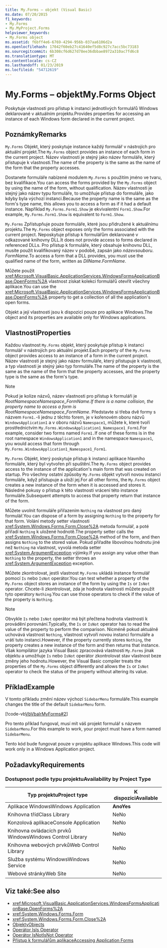```yaml
---
title: My.Forms – objekt (Visual Basic)
ms.date: 07/20/2015
f1_keywords:
- My.Forms
- My.MyProject.Forms
helpviewer_keywords:
- My.Forms object
ms.assetid: f6bff4e6-6769-4294-956b-037aa6106d2a
ms.openlocfilehash: 17042f60eb27c41640ef5d8c927c7acc5bc73183
ms.sourcegitcommit: 6b308cf6d627d78ee36dbbae8972a310ac7fd6c8
ms.translationtype: MT
ms.contentlocale: cs-CZ
ms.lasthandoff: 01/23/2019
ms.locfileid: "54712619"
---
```

# <a name="myforms-object"></a><span data-ttu-id="a81a0-102">My.Forms – objekt</span><span class="sxs-lookup"><span data-stu-id="a81a0-102">My.Forms Object</span></span>
<span data-ttu-id="a81a0-103">Poskytuje vlastnosti pro přístup k instanci jednotlivých formulářů Windows deklarované v aktuálním projektu.</span><span class="sxs-lookup"><span data-stu-id="a81a0-103">Provides properties for accessing an instance of each Windows form declared in the current project.</span></span>  
  
## <a name="remarks"></a><span data-ttu-id="a81a0-104">Poznámky</span><span class="sxs-lookup"><span data-stu-id="a81a0-104">Remarks</span></span>  
 <span data-ttu-id="a81a0-105">`My.Forms` Objekt, který poskytuje instance každý formulář v nástrojích pro aktuální projekt.</span><span class="sxs-lookup"><span data-stu-id="a81a0-105">The `My.Forms` object provides an instance of each form in the current project.</span></span> <span data-ttu-id="a81a0-106">Název vlastnosti je stejný jako název formuláře, který přistupuje k vlastnosti.</span><span class="sxs-lookup"><span data-stu-id="a81a0-106">The name of the property is the same as the name of the form that the property accesses.</span></span>   
  
 <span data-ttu-id="a81a0-107">Dostanete formuláře nabízené modulem `My.Forms` s použitím jméno ve tvaru, bez kvalifikace.</span><span class="sxs-lookup"><span data-stu-id="a81a0-107">You can access the forms provided by the `My.Forms` object by using the name of the form, without qualification.</span></span> <span data-ttu-id="a81a0-108">Název vlastnosti je stejný jako název typu formuláře, to umožňuje přístup do formuláře, jako kdyby byla výchozí instanci.</span><span class="sxs-lookup"><span data-stu-id="a81a0-108">Because the property name is the same as the form's type name, this allows you to access a form as if it had a default instance.</span></span> <span data-ttu-id="a81a0-109">Například `My.Forms.Form1.Show` je ekvivalentní `Form1.Show`.</span><span class="sxs-lookup"><span data-stu-id="a81a0-109">For example, `My.Forms.Form1.Show` is equivalent to `Form1.Show`.</span></span>  
  
 <span data-ttu-id="a81a0-110">`My.Forms` Zpřístupňuje pouze formuláře, které jsou přidružené k aktuálnímu projektu.</span><span class="sxs-lookup"><span data-stu-id="a81a0-110">The `My.Forms` object exposes only the forms associated with the current project.</span></span> <span data-ttu-id="a81a0-111">Neposkytuje přístup k formulářům deklarované v odkazované knihovny DLL.</span><span class="sxs-lookup"><span data-stu-id="a81a0-111">It does not provide access to forms declared in referenced DLLs.</span></span> <span data-ttu-id="a81a0-112">Pro přístup k formuláře, který obsahuje knihovnu DLL, musíte použít kvalifikovaný název v podobě, zapsán jako *názevsouboru*. *FormName*.</span><span class="sxs-lookup"><span data-stu-id="a81a0-112">To access a form that a DLL provides, you must use the qualified name of the form, written as *DllName*.*FormName*.</span></span>  
  
 <span data-ttu-id="a81a0-113">Můžete použít <xref:Microsoft.VisualBasic.ApplicationServices.WindowsFormsApplicationBase.OpenForms%2A> vlastnost získat kolekci formulářů otevřít všechny aplikace.</span><span class="sxs-lookup"><span data-stu-id="a81a0-113">You can use the <xref:Microsoft.VisualBasic.ApplicationServices.WindowsFormsApplicationBase.OpenForms%2A> property to get a collection of all the application's open forms.</span></span>  
  
 <span data-ttu-id="a81a0-114">Objekt a její vlastnosti jsou k dispozici pouze pro aplikace Windows.</span><span class="sxs-lookup"><span data-stu-id="a81a0-114">The object and its properties are available only for Windows applications.</span></span>  
  
## <a name="properties"></a><span data-ttu-id="a81a0-115">Vlastnosti</span><span class="sxs-lookup"><span data-stu-id="a81a0-115">Properties</span></span>  
 <span data-ttu-id="a81a0-116">Každou vlastnost `My.Forms` objekt, který poskytuje přístup k instanci formulář v nástrojích pro aktuální projekt.</span><span class="sxs-lookup"><span data-stu-id="a81a0-116">Each property of the `My.Forms` object provides access to an instance of a form in the current project.</span></span> <span data-ttu-id="a81a0-117">Název vlastnosti je stejný jako název formuláře, který přistupuje k vlastnosti, a typ vlastnosti je stejný jako typ formuláře.</span><span class="sxs-lookup"><span data-stu-id="a81a0-117">The name of the property is the same as the name of the form that the property accesses, and the property type is the same as the form's type.</span></span>  
  
> [!NOTE]
>  <span data-ttu-id="a81a0-118">Pokud je kolize názvů, název vlastnosti pro přístup k formuláři je *RootNamespace*_*Namespace*\_*FormName*.</span><span class="sxs-lookup"><span data-stu-id="a81a0-118">If there is a name collision, the property name to access a form is *RootNamespace*_*Namespace*\_*FormName*.</span></span> <span data-ttu-id="a81a0-119">Představte si třeba dvě formy s názvem `Form1.`-li jednu z těchto forem, je v kořenovém oboru názvů `WindowsApplication1` a v oboru názvů `Namespace1`, můžete k, které tvoří prostřednictvím `My.Forms.WindowsApplication1_Namespace1_Form1`.</span><span class="sxs-lookup"><span data-stu-id="a81a0-119">For example, consider two forms named `Form1.`If one of these forms is in the root namespace `WindowsApplication1` and in the namespace `Namespace1`, you would access that form through `My.Forms.WindowsApplication1_Namespace1_Form1`.</span></span>  
  
 <span data-ttu-id="a81a0-120">`My.Forms` Objekt, který poskytuje přístup k instanci aplikace hlavního formuláře, který byl vytvořen při spuštění.</span><span class="sxs-lookup"><span data-stu-id="a81a0-120">The `My.Forms` object provides access to the instance of the application's main form that was created on startup.</span></span> <span data-ttu-id="a81a0-121">Pro všechny ostatní způsoby `My.Forms` objekt vytvoří novou instanci formuláře, když přistupuje a uloží jej.</span><span class="sxs-lookup"><span data-stu-id="a81a0-121">For all other forms, the `My.Forms` object creates a new instance of the form when it is accessed and stores it.</span></span> <span data-ttu-id="a81a0-122">Následné pokusy o přístup k této vlastnosti vrácení této instance formuláře.</span><span class="sxs-lookup"><span data-stu-id="a81a0-122">Subsequent attempts to access that property return that instance of the form.</span></span>  
  
 <span data-ttu-id="a81a0-123">Můžete uvolnit formuláře přiřazením `Nothing` na vlastnost pro daný formulář.</span><span class="sxs-lookup"><span data-stu-id="a81a0-123">You can dispose of a form by assigning `Nothing` to the property for that form.</span></span> <span data-ttu-id="a81a0-124">Volání metody setter vlastnosti <xref:System.Windows.Forms.Form.Close%2A> metoda formulář, a poté přiřadí `Nothing` k uložené hodnotě.</span><span class="sxs-lookup"><span data-stu-id="a81a0-124">The property setter calls the <xref:System.Windows.Forms.Form.Close%2A> method of the form, and then assigns `Nothing` to the stored value.</span></span> <span data-ttu-id="a81a0-125">Pokud přiřadíte libovolnou hodnotu jiné než `Nothing` na vlastnost, vyvolá metoda setter <xref:System.ArgumentException> výjimky.</span><span class="sxs-lookup"><span data-stu-id="a81a0-125">If you assign any value other than `Nothing` to the property, the setter throws an <xref:System.ArgumentException> exception.</span></span>  
  
 <span data-ttu-id="a81a0-126">Můžete zkontrolovat, jestli vlastnost `My.Forms` ukládá instance formulář pomocí `Is` nebo `IsNot` operátor.</span><span class="sxs-lookup"><span data-stu-id="a81a0-126">You can test whether a property of the `My.Forms` object stores an instance of the form by using the `Is` or `IsNot` operator.</span></span> <span data-ttu-id="a81a0-127">Chcete-li zkontrolovat, zda je hodnota vlastnosti můžete použít tyto operátory `Nothing`.</span><span class="sxs-lookup"><span data-stu-id="a81a0-127">You can use those operators to check if the value of the property is `Nothing`.</span></span>  
  
> [!NOTE]
>  <span data-ttu-id="a81a0-128">Obvykle `Is` nebo `IsNot` operátor má být přečtena hodnota vlastnosti k provádění porovnání.</span><span class="sxs-lookup"><span data-stu-id="a81a0-128">Typically, the `Is` or `IsNot` operator has to read the value of the property to perform the comparison.</span></span> <span data-ttu-id="a81a0-129">Nicméně pokud aktuálně uchovává vlastnost `Nothing`, vlastnost vytvoří novou instanci formuláře a vrátí tuto instanci.</span><span class="sxs-lookup"><span data-stu-id="a81a0-129">However, if the property currently stores `Nothing`, the property creates a new instance of the form and then returns that instance.</span></span> <span data-ttu-id="a81a0-130">Však kompilátor jazyka Visual Basic zpracovává vlastnosti `My.Forms` jinak objektu a umožňuje `Is` nebo `IsNot` operátor zkontrolovat stav vlastnost beze změny jeho hodnotu.</span><span class="sxs-lookup"><span data-stu-id="a81a0-130">However, the Visual Basic compiler treats the properties of the `My.Forms` object differently and allows the `Is` or `IsNot` operator to check the status of the property without altering its value.</span></span>  
  
## <a name="example"></a><span data-ttu-id="a81a0-131">Příklad</span><span class="sxs-lookup"><span data-stu-id="a81a0-131">Example</span></span>  
 <span data-ttu-id="a81a0-132">V tomto příkladu změní název výchozí `SidebarMenu` formuláře.</span><span class="sxs-lookup"><span data-stu-id="a81a0-132">This example changes the title of the default `SidebarMenu` form.</span></span>  
  
 [!code-vb[VbVbalrMyForms#2](../../../visual-basic/language-reference/objects/codesnippet/VisualBasic/my-forms-object_1.vb)]  
  
 <span data-ttu-id="a81a0-133">Pro tento příklad fungoval, musí mít váš projekt formulář s názvem `SidebarMenu`.</span><span class="sxs-lookup"><span data-stu-id="a81a0-133">For this example to work, your project must have a form named `SidebarMenu`.</span></span>  
  
 <span data-ttu-id="a81a0-134">Tento kód bude fungovat pouze v projektu aplikace Windows.</span><span class="sxs-lookup"><span data-stu-id="a81a0-134">This code will work only in a Windows Application project.</span></span>  
  
## <a name="requirements"></a><span data-ttu-id="a81a0-135">Požadavky</span><span class="sxs-lookup"><span data-stu-id="a81a0-135">Requirements</span></span>  
  
### <a name="availability-by-project-type"></a><span data-ttu-id="a81a0-136">Dostupnost podle typu projektu</span><span class="sxs-lookup"><span data-stu-id="a81a0-136">Availability by Project Type</span></span>  
  
|<span data-ttu-id="a81a0-137">Typ projektu</span><span class="sxs-lookup"><span data-stu-id="a81a0-137">Project type</span></span>|<span data-ttu-id="a81a0-138">K dispozici</span><span class="sxs-lookup"><span data-stu-id="a81a0-138">Available</span></span>|  
|---|---|  
|<span data-ttu-id="a81a0-139">Aplikace Windows</span><span class="sxs-lookup"><span data-stu-id="a81a0-139">Windows Application</span></span>|<span data-ttu-id="a81a0-140">**Ano**</span><span class="sxs-lookup"><span data-stu-id="a81a0-140">**Yes**</span></span>|  
|<span data-ttu-id="a81a0-141">Knihovna tříd</span><span class="sxs-lookup"><span data-stu-id="a81a0-141">Class Library</span></span>|<span data-ttu-id="a81a0-142">Ne</span><span class="sxs-lookup"><span data-stu-id="a81a0-142">No</span></span>|  
|<span data-ttu-id="a81a0-143">Konzolová aplikace</span><span class="sxs-lookup"><span data-stu-id="a81a0-143">Console Application</span></span>|<span data-ttu-id="a81a0-144">Ne</span><span class="sxs-lookup"><span data-stu-id="a81a0-144">No</span></span>|  
|<span data-ttu-id="a81a0-145">Knihovna ovládacích prvků Windows</span><span class="sxs-lookup"><span data-stu-id="a81a0-145">Windows Control Library</span></span>|<span data-ttu-id="a81a0-146">Ne</span><span class="sxs-lookup"><span data-stu-id="a81a0-146">No</span></span>|  
|<span data-ttu-id="a81a0-147">Knihovna webových prvků</span><span class="sxs-lookup"><span data-stu-id="a81a0-147">Web Control Library</span></span>|<span data-ttu-id="a81a0-148">Ne</span><span class="sxs-lookup"><span data-stu-id="a81a0-148">No</span></span>|  
|<span data-ttu-id="a81a0-149">Služba systému Windows</span><span class="sxs-lookup"><span data-stu-id="a81a0-149">Windows Service</span></span>|<span data-ttu-id="a81a0-150">Ne</span><span class="sxs-lookup"><span data-stu-id="a81a0-150">No</span></span>|  
|<span data-ttu-id="a81a0-151">Webové stránky</span><span class="sxs-lookup"><span data-stu-id="a81a0-151">Web Site</span></span>|<span data-ttu-id="a81a0-152">Ne</span><span class="sxs-lookup"><span data-stu-id="a81a0-152">No</span></span>|  
  
## <a name="see-also"></a><span data-ttu-id="a81a0-153">Viz také:</span><span class="sxs-lookup"><span data-stu-id="a81a0-153">See also</span></span>
- <xref:Microsoft.VisualBasic.ApplicationServices.WindowsFormsApplicationBase.OpenForms%2A>
- <xref:System.Windows.Forms.Form>
- <xref:System.Windows.Forms.Form.Close%2A>
- [<span data-ttu-id="a81a0-154">Objekty</span><span class="sxs-lookup"><span data-stu-id="a81a0-154">Objects</span></span>](../../../visual-basic/language-reference/objects/index.md)
- [<span data-ttu-id="a81a0-155">Operátor Is</span><span class="sxs-lookup"><span data-stu-id="a81a0-155">Is Operator</span></span>](../../../visual-basic/language-reference/operators/is-operator.md)
- [<span data-ttu-id="a81a0-156">Operátor IsNot</span><span class="sxs-lookup"><span data-stu-id="a81a0-156">IsNot Operator</span></span>](../../../visual-basic/language-reference/operators/isnot-operator.md)
- [<span data-ttu-id="a81a0-157">Přístup k formulářům aplikace</span><span class="sxs-lookup"><span data-stu-id="a81a0-157">Accessing Application Forms</span></span>](../../../visual-basic/developing-apps/programming/accessing-application-forms.md)
